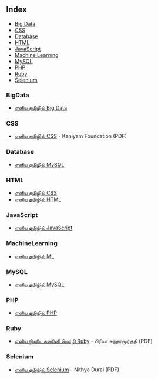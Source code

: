 ## Index

-   [Big Data](#BigData)
-   [CSS](#CSS)
-   [Database](#Database)
-   [HTML](#HTML)
-   [JavaScript](#Javascript)
-   [Machine Learning](#MachineLearning)
-   [MySQL](#MySQL)
-   [PHP](#PHP)
-   [Ruby](#Ruby)
-   [Selenium](#Selenium)

### BigData

-   [எளிய தமிழில் Big Data](http://www.kaniyam.com/learn-bigdata-in-tamil-ebooks/)

### CSS

-   [எளிய தமிழில் CSS](http://www.kaniyam.com/download/learn-css-in-tamil.pdf) - Kaniyam Foundation (PDF)

### Database

-   [எளிய தமிழில் MySQL ](http://www.kaniyam.com/mysql-book-in-tamil/)

### HTML

-   [எளிய தமிழில் CSS](http://www.kaniyam.com/learn-css-in-tamil-ebook/)
-   [எளிய தமிழில் HTML](http://www.kaniyam.com/learn-html-in-tamil/)

### JavaScript

-   [எளிய தமிழில் JavaScript](http://www.kaniyam.com/learn-javascript-in-tamil/)

### MachineLearning

-   [எளிய தமிழில் ML](http://www.kaniyam.com/download/e0ae8ee0aeb3e0aebfe0aeaf-e0aea4e0aeaee0aebfe0aeb4e0aebfe0aeb2e0af8d-machine-learning-a4-pdf.html)

### MySQL

-   [எளிய தமிழில் MySQL](http://www.kaniyam.com/mysql-book-in-tamil/)

### PHP

-   [எளிய தமிழில் PHP](https://freetamilebooks.com/ebooks/learn-php-in-tamil/)

### Ruby

-   [எளிய இனிய கணினி மொழி Ruby](http://www.kaniyam.com/download/learn-ruby-in-tamil.pdf) - பிரியா சுந்தரமூர்த்தி (PDF)

### Selenium

-   [எளிய தமிழில் Selenium](http://www.kaniyam.com/download/learn-selenium-in-tamil.pdf) - Nithya Durai (PDF)
